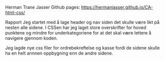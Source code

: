 Herman Trane Jasser
Github pages: https://hermanjasser.github.io/CA-html-css/

Rapport
Jeg startet med å lage header og nav siden det skulle være likt på nesten alle sidene. 
I CSSen har jeg laget store overskrifter for hoved punktene og mindre for underkategoriene for at det skal være lettere å navigere gjennom koden. 


Jeg lagde nye css filer for ordrebekreftelse og kasse fordi de sidene skulle ha en helt annnen oppbygning enn de andre sidene. 
